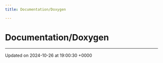 ```yaml
---
title: Documentation/Doxygen

---
```


# Documentation/Doxygen








-------------------------------

Updated on 2024-10-26 at 19:00:30 +0000
